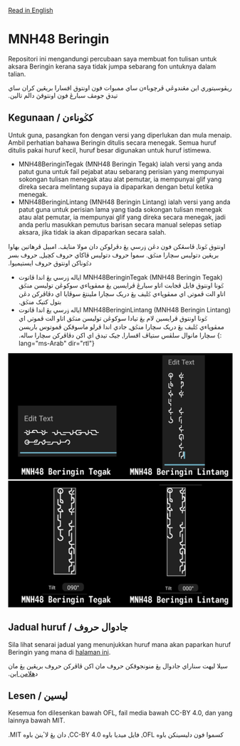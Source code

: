 [Read in English](README.md)

# MNH48 Beringin

Repositori ini mengandungi percubaan saya membuat fon tulisan untuk aksara Beringin kerana saya tidak jumpa sebarang fon untuknya dalam talian.

<span lang="ms-Arab" dir="rtl">ريڤوسيتوري اين مڠندوڠي ڤرچوباءن ساي ممبوات فون اونتوق اقسارا بريڠين کران ساي تيدق جومڤ سبارڠ فون اونتوقڽ دالم تالين.</span>


## Kegunaan / کݢوناءن

Untuk guna, pasangkan fon dengan versi yang diperlukan dan mula menaip. Ambil perhatian bahawa Beringin ditulis secara menegak. Semua huruf ditulis pakai huruf kecil, huruf besar digunakan untuk huruf istimewa.

- MNH48BeringinTegak (MNH48 Beringin Tegak) ialah versi yang anda patut guna untuk fail pejabat atau sebarang perisian yang mempunyai sokongan tulisan menegak atau alat pemutar, ia mempunyai glif yang direka secara melintang supaya ia dipaparkan dengan betul ketika menegak.
- MNH48BeringinLintang (MNH48 Beringin Lintang) ialah versi yang anda patut guna untuk perisian lama yang tiada sokongan tulisan menegak atau alat pemutar, ia mempunyai glif yang direka secara menegak, jadi anda perlu masukkan pemutus barisan secara manual selepas setiap aksara, jika tidak ia akan dipaparkan secara salah.

<span lang="ms-Arab" dir="rtl">اونتوق ݢونا⹁ ڤاسڠکن فون دڠن ۏرسي يڠ دڤرلوکن دان مولا منايڤ. امبيل ڤرهاتين بهاوا بريڠين دتوليس سچارا منݢق. سموا حروف دتوليس ڤاکاي حروف کچيل⹁ حروف بسر دݢوناکن اونتوق حروف ايستيميوا.</span>

- <span lang="ms-Arab" dir="rtl">MNH48BeringinTegak (MNH48 Beringin Tegak) اياله ۏرسي يڠ اندا ڤاتوت ݢونا اونتوق فايل ڤجابت اتاو سبارڠ ڤرايسين يڠ ممڤوڽاءي سوکوڠن توليسن منݢق اتاو الت ڤموتر⹁ اي ممڤوڽاءي ݢليف يڠ دريک سچارا ملينتڠ سوڤايا اي دڤاڤرکن دڠن بتول کتيک منݢق.</span>
- <span lang="ms-Arab" dir="rtl">MNH48BeringinLintang (MNH48 Beringin Lintang) اياله ۏرسي يڠ اندا ڤاتوت ݢونا اونتوق ڤرايسين لام يڠ تيادا سوکوڠن توليسن منݢق اتاو الت ڤموتر⹁ اي ممڤوڽاءي ݢليف يڠ دريک سچارا منݢق⹁ جادي اندا ڤرلو ماسوقکن ڤموتوس باريسن سچارا مانوال سلڤس ستياڤ اقسارا⹁ جيک تيدق اي اکن دڤاڤرکن سچارا ساله.</span>
{: lang="ms-Arab" dir="rtl"}


![input](docs/input.png)
![display](docs/display.png)


## Jadual huruf / جادوال حروف

Sila lihat senarai jadual yang menunjukkan huruf mana akan paparkan huruf Beringin yang mana di [halaman ini](https://beringin.mnh48.moe/ms/latin-table.html).

<span lang="ms-Arab" dir="rtl">سيلا ليهت سناراي جادوال يڠ منونجوقکن حروف مان اکن ڤاڤرکن حروف بريڠين يڠ مان د<a href="http://beringin.mnh48.moe/mnh48-beringin/ms-Arab">هلامن اين</a>.</span>

## Lesen / ليسين

Kesemua fon dilesenkan bawah OFL, fail media bawah CC-BY 4.0, dan yang lainnya bawah MIT.

<span lang="ms-Arab" dir="rtl">کسموا فون دليسينکن باوه OFL⹁ فايل ميديا باوه CC-BY 4.0⹁ دان يڠ لاٴينڽ باوه MIT.</span>
